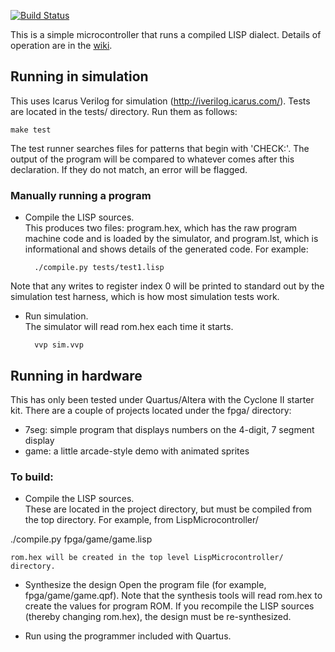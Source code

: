 [![Build Status](https://travis-ci.org/jbush001/LispMicrocontroller.svg?branch=master)](https://travis-ci.org/jbush001/LispMicrocontroller)

This is a simple microcontroller that runs a compiled LISP dialect.  Details of operation are in the [wiki](https://github.com/jbush001/LispMicrocontroller/wiki).

## Running in simulation

This uses Icarus Verilog for simulation (http://iverilog.icarus.com/). Tests are located in the tests/ directory. Run them as follows:

    make test 

The test runner searches files for patterns that begin with 'CHECK:'. The output of the program will be compared to whatever comes after this declaration. If they do not match, an error will be flagged.

### Manually running a program

* Compile the LISP sources.  
This produces two files: program.hex, which has the raw program machine code and is loaded by the simulator, and program.lst, which is informational and shows details of the generated code.  For example:

        ./compile.py tests/test1.lisp

Note that any writes to register index 0 will be printed to standard out by the simulation test harness, which is how most simulation tests work.

* Run simulation.  
The simulator will read rom.hex each time it starts.

        vvp sim.vvp

## Running in hardware

This has only been tested under Quartus/Altera with the Cyclone II starter kit.  There are a couple of projects located 
under the fpga/ directory:
  - 7seg: simple program that displays numbers on the 4-digit, 7 segment display
  - game: a little arcade-style demo with animated sprites

### To build:

* Compile the LISP sources.  
These are located in the project directory, but must be compiled from the top directory.
For example, from LispMicrocontroller/

 ./compile.py fpga/game/game.lisp

    rom.hex will be created in the top level LispMicrocontroller/ directory.

* Synthesize the design 
Open the program file (for example, fpga/game/game.qpf).  Note that the synthesis tools will 
read rom.hex to create the values for program ROM.  If you recompile the LISP sources (thereby changing rom.hex), the design must be re-synthesized.

* Run using the programmer included with Quartus.
